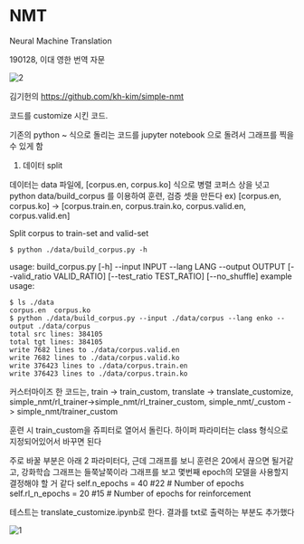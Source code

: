 # NMT
Neural Machine Translation

190128, 이대 영한 번역 자문

![2](https://user-images.githubusercontent.com/38748880/51825474-2f418d80-2328-11e9-8c17-c6fe8dc60ded.png)

김기헌의 https://github.com/kh-kim/simple-nmt

코드를 customize 시킨 코드.

기존의 python ~ 식으로 돌리는 코드를 jupyter notebook 으로 돌려서 그래프를 찍을 수 있게 함


1. 데이터 split

데이터는 data 파일에, [corpus.en, corpus.ko] 식으로 병렬 코퍼스 상을 넛고
python data/build_corpus 를 이용하여 훈련, 검증 셋을 만든다
ex) [corpus.en, corpus.ko] -> [corpus.train.en, corpus.train.ko, corpus.valid.en, corpus.valid.en]

Split corpus to train-set and valid-set
```
$ python ./data/build_corpus.py -h
```
usage: build_corpus.py [-h] --input INPUT --lang LANG --output OUTPUT
                       [--valid_ratio VALID_RATIO] [--test_ratio TEST_RATIO]
                       [--no_shuffle]
example usage:
```
$ ls ./data
corpus.en  corpus.ko
$ python ./data/build_corpus.py --input ./data/corpus --lang enko --output ./data/corpus
total src lines: 384105
total tgt lines: 384105
write 7682 lines to ./data/corpus.valid.en
write 7682 lines to ./data/corpus.valid.ko
write 376423 lines to ./data/corpus.train.en
write 376423 lines to ./data/corpus.train.ko
```



커스터마이즈 한 코드는, train -> train_custom, translate -> translate_customize, 
simple_nmt/rl_trainer->simple_nmt/rl_trainer_custom, simple_nmt/_custom -> simple_nmt/trainer_custom

훈련 시 train_custom을 쥬피터로 열어서 돌린다. 하이퍼 파라미터는 class 형식으로 지정되어있어서 바꾸면 된다

주로 바꿀 부분은 아래 2 파라미터다, 근데 그래프를 보니 훈련은 20에서 끊으면 될거같고, 강화학습 그래프는 들쭉날쭉이라 그래프를 보고 몇번째 epoch의 모델을 사용할지 결정해야 할 거 같다
self.n_epochs       = 40  #22  # Number of epochs
self.rl_n_epochs    = 20  #15  # Number of epochs for reinforcement


테스트는 translate_customize.ipynb로 한다. 결과를 txt로 출력하는 부분도 추가했다

![1](https://user-images.githubusercontent.com/38748880/51825385-03bea300-2328-11e9-853d-dcdb01459e37.png)
